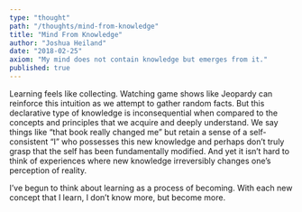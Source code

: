 ```yaml
---
type: "thought"
path: "/thoughts/mind-from-knowledge"
title: "Mind From Knowledge"
author: "Joshua Heiland"
date: "2018-02-25"
axiom: "My mind does not contain knowledge but emerges from it."
published: true
---
```


Learning feels like collecting. Watching game shows like Jeopardy can reinforce this intuition as we attempt to gather random facts. But this declarative type of knowledge is inconsequential when compared to the concepts and principles that we acquire and deeply understand. We say things like “that book really changed me” but retain a sense of a self-consistent “I” who possesses this new knowledge and perhaps don’t truly grasp that the self has been fundamentally modified. And yet it isn’t hard to think of experiences where new knowledge irreversibly changes one’s perception of reality.

I’ve begun to think about learning as a process of becoming. With each new concept that I learn, I don’t know more, but become more.
